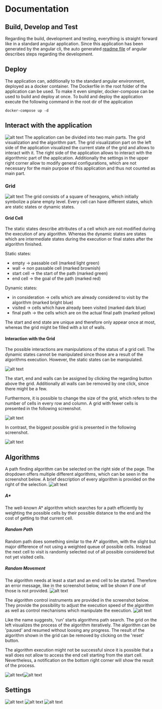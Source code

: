 # Documentation
## Build, Develop and Test
Regarding the build, development and testing, everything is straight forward like in a standard angular application. Since this application has been generated by the angular cli, the auto generated [readme file](./../PathFindingVisualizer/README.md) of angular describes steps regarding the development.

## Deploy
The application can, additionally to the standard angular environment, deployed as a docker container. The Dockerfile in the root folder of the application can be used. To make it even simpler, docker-compose can be used to build and deploy at once. To build and deploy the application execute the following command in the root dir of the application
```
docker-compose up -d
```

## Interact with the application
<a name="interaction"></a>
![alt text](./screenshots/appPreview.png "Application preview")
The application can be divided into two main parts. The grid visualization and the algorithm part. The grid visualization part on the left side of the application visualized the current state of the grid and allows to interact with it. The right side of the application allows to interact with the algorithmic part of the application. Additionally the settings in the upper right corner allow to modify general configurations, which are not necessary for the main purpose of this application and thus not counted as main part.

### Grid
![alt text](./screenshots/gridCellStates.png "All possible grid states")
The grid consists of a square of hexagons, which initially symbolize a plane empty level. Every cell can have different states, which are static states or dynamic states.
 
#### Grid Cell
The static states describe attributes of a cell which are not modified during the execution of any algorithm. Whereas the dynamic states are states which are intermediate states during the execution or final states after the algorithm finished.

Static states:
- empty -> passable cell (marked light green)
- wall -> non passable cell (marked brownish)
- start cell -> the start of the path (marked green)
- end cell -> the goal of the path (marked red)

Dynamic states:
- in consideration -> cells which are already considered to visit by the algorithm (marked bright blue) 
- visited -> cells which have already been visited (marked dark blue)
- final path -> the cells which are on the actual final path (marked yellow)

The start and end state are unique and therefore only appear once at most, whereas the grid might be filled with a lot of walls.

#### Interaction with the Grid
The possible interactions are manipulations of the status of a grid cell. The dynamic states cannot be manipulated since those are a result of the algorithms execution. However, the static states can be manipulated.

![alt text](./screenshots/graphControls.png "Graph manipulation actions")

The start, end and walls can be assigned by clicking the regarding button above the grid. Additionally all walls can be removed by one click, since there might be a few.

Furthermore, it is possible to change the size of the grid, which refers to the number of cells in every row and column. A grid with fewer cells is presented in the following screenshot.

![alt text](./screenshots/overviewGridSizeSmall.png "Overview with fewer grid cells")

In contrast, the biggest possible grid is presented in the following screenshot.

![alt text](./screenshots/overviewGridSizeBig.png "Overview with a lot of grid cells")

## Algorithms
A path finding algorithm can be selected on the right side of the page. The dropdown offers multiple different algorithms, which can be seen in the screenshot below. A brief description of every algorithm is provided on the right of the selection.
![alt text](./screenshots/algorithmSelection.png "Algorithm selection dropdown") 

##### A*
The well-known A* algorithm which searches for a path efficiently by weighting the possible cells by their possible distance to the end and the cost of getting to that current cell. 

##### Random Path
Random path does something similar to the A* algorithm, with the slight but major difference of not using a weighted queue of possible cells. Instead the next cell to visit is randomly selected out of all possible considered but not yet visited cells. 
##### Random Movement

The algorithm needs at least a start and an end cell to be started. Therefore an error message, like in the screenshot below, will be shown if one of those is not provided.
![alt text](./screenshots/messageEndNotDefined.png "Error message")

The algorithm control instruments are provided in the screenshot below. They provide the possibility to adjust the execution speed of the algorithm as well as control mechanisms which manipulate the execution.
![alt text](./screenshots/algorithmControls.png "Algorithm controls")

Like the name suggests, 'run' starts algorithms path search. The grid on the left visualizes the process of the algorithm iteratively. The algorithm can be 'paused' and resumed without loosing any progress. The result of the algorithm shown in the grid can be removed by clicking on the 'reset' button.

The algorithm execution might not be successful since it is possible that a wall does not allow to access the end cell starting from the start cell. Nevertheless, a notification on the bottom right corner will show the result of the process.

![alt text](./screenshots/messageAlgorithmFinished.png "Success message")![alt text](./screenshots/messageEndUnreachable.png "End not found message")

## Settings
![alt text](./screenshots/settingsControl.png "Overview with a lot of grid cells")
![alt text](./screenshots/settingsPopUp.png "Settings popup")
![alt text](./screenshots/settingsPopUpColorSelection.png "Settings popup color selection")